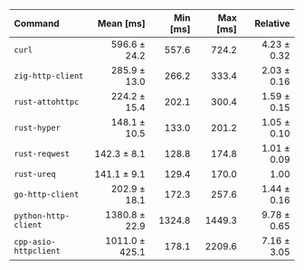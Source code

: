 | Command | Mean [ms] | Min [ms] | Max [ms] | Relative |
|:---|---:|---:|---:|---:|
| `curl` | 596.6 ± 24.2 | 557.6 | 724.2 | 4.23 ± 0.32 |
| `zig-http-client` | 285.9 ± 13.0 | 266.2 | 333.4 | 2.03 ± 0.16 |
| `rust-attohttpc` | 224.2 ± 15.4 | 202.1 | 300.4 | 1.59 ± 0.15 |
| `rust-hyper` | 148.1 ± 10.5 | 133.0 | 201.2 | 1.05 ± 0.10 |
| `rust-reqwest` | 142.3 ± 8.1 | 128.8 | 174.8 | 1.01 ± 0.09 |
| `rust-ureq` | 141.1 ± 9.1 | 129.4 | 170.0 | 1.00 |
| `go-http-client` | 202.9 ± 18.1 | 172.3 | 257.6 | 1.44 ± 0.16 |
| `python-http-client` | 1380.8 ± 22.9 | 1324.8 | 1449.3 | 9.78 ± 0.65 |
| `cpp-asio-httpclient` | 1011.0 ± 425.1 | 178.1 | 2209.6 | 7.16 ± 3.05 |
